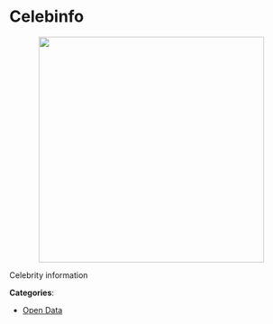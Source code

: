 # Celebinfo
<p align="center">
    <img width="400" src="https://raw.githubusercontent.com/apis-list/apis-list/apis/celebinfo/logo_256x256.png" />
</p>

Celebrity information



**Categories**:
- [Open Data](https://github.com/apis-list/apis-list#open-data)




